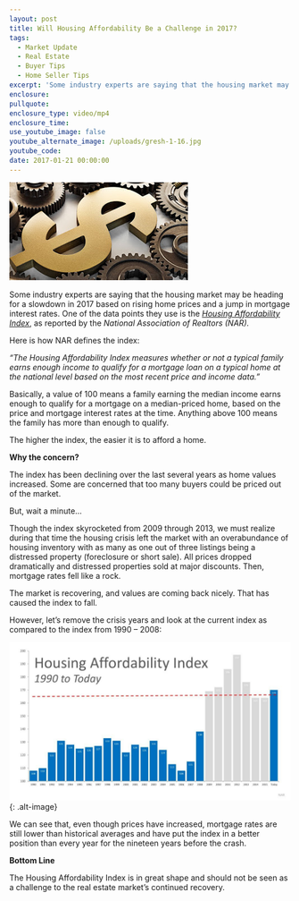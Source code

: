 ```yaml
---
layout: post
title: Will Housing Affordability Be a Challenge in 2017?
tags:
  - Market Update
  - Real Estate
  - Buyer Tips
  - Home Seller Tips
excerpt: 'Some industry experts are saying that the housing market may be heading for a slowdown in 2017 based on rising home prices and a jump in mortgage interest rates. One of the data points they use is the Housing Affordability Index, as reported by the National Association of Realtors (NAR).'
enclosure:
pullquote:
enclosure_type: video/mp4
enclosure_time:
use_youtube_image: false
youtube_alternate_image: /uploads/gresh-1-16.jpg
youtube_code:
date: 2017-01-21 00:00:00
---
```



![](/uploads/versions/gresh-1-16---x----320-175x---.jpg)

Some industry experts are saying that the housing market may be heading for a slowdown in 2017 based on rising home prices and a jump in mortgage interest rates. One of the data points they use is the *[Housing Affordability Index](http://economistsoutlook.blogs.realtor.org/2017/01/13/november-2016-housing-affordability-index/)*, as reported by the *National Association of Realtors (NAR).*

Here is how NAR defines the index:

*“The Housing Affordability Index measures whether or not a typical family earns enough income to qualify for a mortgage loan on a typical home at the national level based on the most recent price and income data.”*

Basically, a value of 100 means a family earning the median income earns enough to qualify for a mortgage on a median-priced home, based on the price and mortgage interest rates at the time. Anything above 100 means the family has more than enough to qualify.

The higher the index, the easier it is to afford a home.

**Why the concern?**

The index has been declining over the last several years as home values increased. Some are concerned that too many buyers could be priced out of the market.

But, wait a minute…

Though the index skyrocketed from 2009 through 2013, we must realize during that time the housing crisis left the market with an overabundance of housing inventory with as many as one out of three listings being a distressed property (foreclosure or short sale). All prices dropped dramatically and distressed properties sold at major discounts. Then, mortgage rates fell like a rock.

The market is recovering, and values are coming back nicely. That has caused the index to fall.

However, let’s remove the crisis years and look at the current index as compared to the index from 1990 – 2008:

![](/uploads/versions/20170119-stm-eng-1024x576---x----1024-576x---.jpg){: .alt-image}

We can see that, even though prices have increased, mortgage rates are still lower than historical averages and have put the index in a better position than every year for the nineteen years before the crash.

**Bottom Line**

The Housing Affordability Index is in great shape and should not be seen as a challenge to the real estate market’s continued recovery.